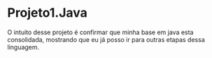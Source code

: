 # Projeto1.Java
O intuito desse projeto é confirmar que minha base em java esta consolidada, mostrando que eu já posso ir para outras etapas dessa linguagem.


